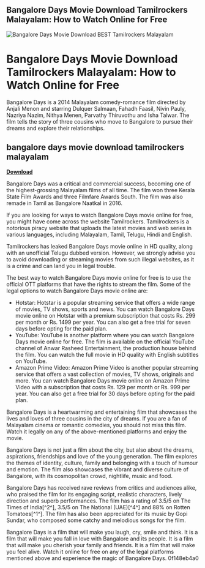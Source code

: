## Bangalore Days Movie Download Tamilrockers Malayalam: How to Watch Online for Free

 
![Bangalore Days Movie Download BEST Tamilrockers Malayalam](https://encrypted-tbn1.gstatic.com/images?q=tbn:ANd9GcRH3M6fKeRwsOi3kDyOUjZ0NBUV9VoNl1vBJn8Rx0C-PMWBRPOQaV96s48)

 
# Bangalore Days Movie Download Tamilrockers Malayalam: How to Watch Online for Free
  
Bangalore Days is a 2014 Malayalam comedy-romance film directed by Anjali Menon and starring Dulquer Salmaan, Fahadh Faasil, Nivin Pauly, Nazriya Nazim, Nithya Menen, Parvathy Thiruvothu and Isha Talwar. The film tells the story of three cousins who move to Bangalore to pursue their dreams and explore their relationships.
 
## bangalore days movie download tamilrockers malayalam


[**Download**](https://www.google.com/url?q=https%3A%2F%2Ffancli.com%2F2tLrkL&sa=D&sntz=1&usg=AOvVaw2HP7QGg6DKTm4h4MzSwVi-)

  
Bangalore Days was a critical and commercial success, becoming one of the highest-grossing Malayalam films of all time. The film won three Kerala State Film Awards and three Filmfare Awards South. The film was also remade in Tamil as Bangalore Naatkal in 2016.
  
If you are looking for ways to watch Bangalore Days movie online for free, you might have come across the website Tamilrockers. Tamilrockers is a notorious piracy website that uploads the latest movies and web series in various languages, including Malayalam, Tamil, Telugu, Hindi and English.
  
Tamilrockers has leaked Bangalore Days movie online in HD quality, along with an unofficial Telugu dubbed version. However, we strongly advise you to avoid downloading or streaming movies from such illegal websites, as it is a crime and can land you in legal trouble.
  
The best way to watch Bangalore Days movie online for free is to use the official OTT platforms that have the rights to stream the film. Some of the legal options to watch Bangalore Days movie online are:
  
- Hotstar: Hotstar is a popular streaming service that offers a wide range of movies, TV shows, sports and news. You can watch Bangalore Days movie online on Hotstar with a premium subscription that costs Rs. 299 per month or Rs. 1499 per year. You can also get a free trial for seven days before opting for the paid plan.
- YouTube: YouTube is another platform where you can watch Bangalore Days movie online for free. The film is available on the official YouTube channel of Anwar Rasheed Entertainment, the production house behind the film. You can watch the full movie in HD quality with English subtitles on YouTube.
- Amazon Prime Video: Amazon Prime Video is another popular streaming service that offers a vast collection of movies, TV shows, originals and more. You can watch Bangalore Days movie online on Amazon Prime Video with a subscription that costs Rs. 129 per month or Rs. 999 per year. You can also get a free trial for 30 days before opting for the paid plan.

Bangalore Days is a heartwarming and entertaining film that showcases the lives and loves of three cousins in the city of dreams. If you are a fan of Malayalam cinema or romantic comedies, you should not miss this film. Watch it legally on any of the above-mentioned platforms and enjoy the movie.
  
Bangalore Days is not just a film about the city, but also about the dreams, aspirations, friendships and love of the young generation. The film explores the themes of identity, culture, family and belonging with a touch of humour and emotion. The film also showcases the vibrant and diverse culture of Bangalore, with its cosmopolitan crowd, nightlife, music and food.
  
Bangalore Days has received rave reviews from critics and audiences alike, who praised the film for its engaging script, realistic characters, lively direction and superb performances. The film has a rating of 3.5/5 on The Times of India[^2^], 3.5/5 on The National (UAE)[^4^] and 88% on Rotten Tomatoes[^1^]. The film has also been appreciated for its music by Gopi Sundar, who composed some catchy and melodious songs for the film.
  
Bangalore Days is a film that will make you laugh, cry, smile and think. It is a film that will make you fall in love with Bangalore and its people. It is a film that will make you cherish your family and friends. It is a film that will make you feel alive. Watch it online for free on any of the legal platforms mentioned above and experience the magic of Bangalore Days.
 0f148eb4a0
